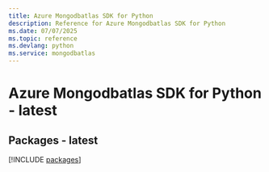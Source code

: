 ```yaml
---
title: Azure Mongodbatlas SDK for Python
description: Reference for Azure Mongodbatlas SDK for Python
ms.date: 07/07/2025
ms.topic: reference
ms.devlang: python
ms.service: mongodbatlas
---
```

# Azure Mongodbatlas SDK for Python - latest
## Packages - latest
[!INCLUDE [packages](mongodbatlas-index.md)]